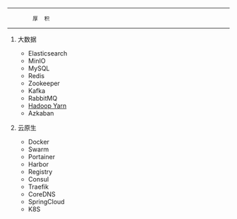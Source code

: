 ---------------------------------
            厚  积
---------------------------------
1. 大数据
    * Elasticsearch
    * MinIO
    * MySQL
    * Redis
    * Zookeeper
    * Kafka
    * RabbitMQ
    * [Hadoop Yarn](/bigdata/hadoop/hadoop_cluster/Hadoop-Yarn集群安装.md)
    * Azkaban

2. 云原生
    * Docker
    * Swarm
    * Portainer
    * Harbor
    * Registry
    * Consul
    * Traefik
    * CoreDNS
    * SpringCloud
    * K8S
